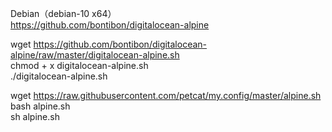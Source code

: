 Debian（debian-10 x64）    
https://github.com/bontibon/digitalocean-alpine    

wget https://github.com/bontibon/digitalocean-alpine/raw/master/digitalocean-alpine.sh    
chmod + x digitalocean-alpine.sh    
./digitalocean-alpine.sh     



wget https://raw.githubusercontent.com/petcat/my.config/master/alpine.sh     
bash alpine.sh    
sh alpine.sh    
